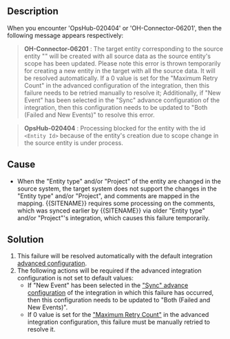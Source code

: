 ## Description

When you encounter 'OpsHub-020404' or 'OH-Connector-06201', then the following message appears respectively:

> **OH-Connector-06201** : The target entity corresponding to the source entity "<Entity Id>" will be created with all source data as the source entity's scope has been updated. Please note this error is thrown temporarily for creating a new entity in the target with all the source data. It will be resolved automatically. If a 0 value is set for the "Maximum Retry Count" in the advanced configuration of the integration, then this failure needs to be retried manually to resolve it; Additionally, if "New Event" has been selected in the "Sync" advance configuration of the integration, then this configuration needs to be updated to "Both (Failed and New Events)" to resolve this error.

> **OpsHub-020404** : Processing blocked for the entity with the id `<Entity Id>` because of the entity's creation due to scope change in the source entity is under process.

## Cause

* When the "Entity type" and/or "Project" of the entity are changed in the source system, the target system does not support the changes in the "Entity type" and/or "Project", and comments are mapped in the mapping. {{SITENAME}} requires some processing on the comments, which was synced earlier by {{SITENAME}} via older "Entity type" and/or "Project"'s integration, which causes this failure temporarily.

## Solution

1. This failure will be resolved automatically with the default integration [advanced configuration](../../../../integrate/integration-configuration.md#advance-settings).  
2. The following actions will be required if the advanced integration configuration is not set to default values:  
   - If "New Event" has been selected in the ["Sync" advance configuration](../../../../integrate/integration-configuration.md#sync-new-failed-or-both-events) of the integration in which this failure has occurred, then this configuration needs to be updated to "Both (Failed and New Events)".  
   - If 0 value is set for the ["Maximum Retry Count"](../../../../integrate/integration-configuration.md#maximum-retry-count) in the advanced integration configuration, this failure must be manually retried to resolve it.
